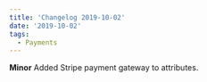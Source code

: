 ```yaml
---
title: 'Changelog 2019-10-02'
date: '2019-10-02'
tags:
  - Payments
---
```

**Minor** Added Stripe payment gateway to attributes.
